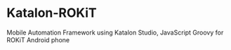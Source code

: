 # Katalon-ROKiT
Mobile Automation Framework using Katalon Studio, JavaScript Groovy for ROKiT Android phone
